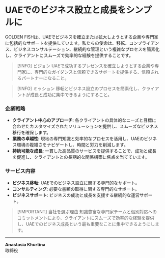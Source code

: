# UAEでのビジネス設立と成長をシンプルに

GOLDEN FISHは、UAEでビジネスを確立または拡大しようとする企業や専門家に包括的なサポートを提供しています。私たちの使命は、移転、コンプライアンス、ビジネスコンサルテーション、継続的な管理という複雑なプロセスを簡素化し、クライアントにスムーズで効率的な経験を提供することです。

> [!INFO] ビジョン
> UAEで成功するプレゼンスを確立しようとする企業や専門家に、専門的なガイダンスと信頼できるサポートを提供する、信頼されるパートナーになること。

> [!INFO] ミッション
> 移転とビジネス設立のプロセスを簡素化し、クライアントが成長と成功に集中できるようにすること。

### 企業戦略

- **クライアント中心のアプローチ**: 各クライアントの具体的なニーズと目標に合わせたカスタマイズされたソリューションを提供し、スムーズなビジネス移行を確保します。
- **業務の卓越性**: 現地の専門知識と効率的なプロセスを活用し、UAEのビジネス環境の複雑さをナビゲートし、時間と労力を削減します。
- **持続可能な成長**: 一貫した高品質のサービスを提供することで、成功と成長を促進し、クライアントとの長期的な関係構築に焦点を当てています。

### サービス内容

- **ビジネス移転**: UAEでのビジネス設立に関する専門的なサポート。
- **コンサルティング**: 必要な書類の取得に関する専門的なサポート。
- **ビジネスサポート**: ビジネスの成功と成長を支援する継続的な運営サポート。

> [!IMPORTANT] 当社を選ぶ理由
> 知識豊富な専門家チームと個別対応へのコミットメントにより、クライアントにスムーズで効率的な経験を提供し、UAEでのビジネス成長という最も重要なことに集中できるようにします。

---

**Anastasia Khurtina**  
取締役